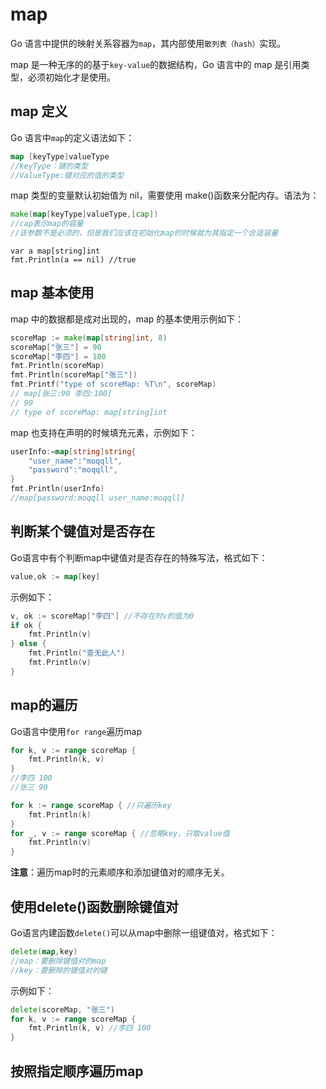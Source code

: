 # map

Go 语言中提供的映射关系容器为`map`，其内部使用`散列表（hash）`实现。

map 是一种无序的的基于`key-value`的数据结构，Go 语言中的 map 是引用类型，必须初始化才是使用。

## map 定义

Go 语言中`map`的定义语法如下：

```go
map [keyType]valueType
//keyType：键的类型
//ValueType:键对应的值的类型
```

map 类型的变量默认初始值为 nil，需要使用 make()函数来分配内存。语法为：

```go
make(map[keyType]valueType,[cap])
//cap表示map的容量
//该参数不是必须的，但是我们应该在初始化map的时候就为其指定一个合适容量
```

```django
var a map[string]int
fmt.Println(a == nil) //true
```

## map 基本使用

map 中的数据都是成对出现的，map 的基本使用示例如下：

```go
scoreMap := make(map[string]int, 8)
scoreMap["张三"] = 90
scoreMap["李四"] = 100
fmt.Println(scoreMap)
fmt.Println(scoreMap["张三"])
fmt.Printf("type of scoreMap: %T\n", scoreMap)
// map[张三:90 李四:100]
// 90
// type of scoreMap: map[string]int
```

map 也支持在声明的时候填充元素，示例如下：

```go
userInfo:=map[string]string{
	"user_name":"moqqll",
	"password":"moqqll",
}
fmt.Println(userInfo)
//map[password:moqqll user_name:moqqll]
```

## 判断某个键值对是否存在

Go语言中有个判断map中键值对是否存在的特殊写法，格式如下：

```go
value,ok := map[key]
```

示例如下：

```go
v, ok := scoreMap["李四"] //不存在时v的值为0
if ok {
	fmt.Println(v)
} else {
	fmt.Println("查无此人")
	fmt.Println(v)
}
```

## map的遍历

Go语言中使用`for range`遍历map

```go
for k, v := range scoreMap {
	fmt.Println(k, v)
}
//李四 100
//张三 90

for k := range scoreMap { //只遍历key
	fmt.Println(k)
}
for _, v := range scoreMap { //忽略key，只取value值
	fmt.Println(v)
}
```

**注意**：遍历map时的元素顺序和添加键值对的顺序无关。

## 使用delete()函数删除键值对

Go语言内建函数`delete()`可以从map中删除一组键值对，格式如下：

```go
delete(map,key)
//map：要删除键值对的map
//key：要删除的键值对的键
```

示例如下：

```go
delete(scoreMap, "张三")
for k, v := range scoreMap {
	fmt.Println(k, v) //李四 100
}
```

## 按照指定顺序遍历map









